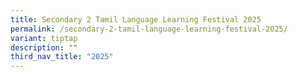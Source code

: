 ```yaml
---
title: Secondary 2 Tamil Language Learning Festival 2025
permalink: /secondary-2-tamil-language-learning-festival-2025/
variant: tiptap
description: ""
third_nav_title: "2025"
---
```

<p></p>